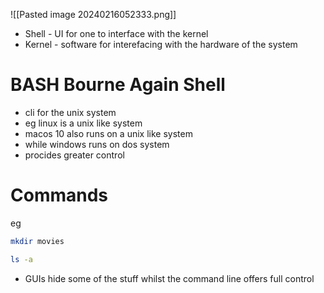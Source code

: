 ![[Pasted image 20240216052333.png]]

- Shell - UI for one to interface with the kernel
- Kernel - software for interefacing with the hardware of the system

# BASH Bourne Again Shell
- cli for the unix system
- eg linux is  a unix like system
- macos 10 also runs on a unix like system
- while windows runs on dos system
- procides greater control

# Commands
eg 
```bash
mkdir movies
```

```bash
ls -a
```

- GUIs hide some of the stuff whilst the command line offers full control